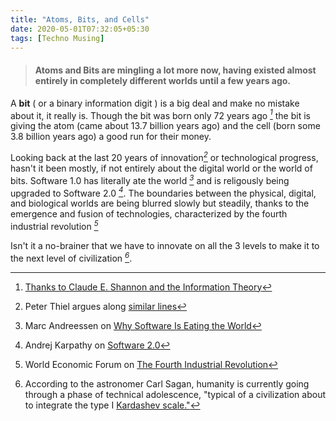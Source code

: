 ```yaml
---
title: "Atoms, Bits, and Cells"
date: 2020-05-01T07:32:05+05:30
tags: [Techno Musing]
---
```


> #### Atoms and Bits are mingling a lot more now, having existed almost entirely in completely different worlds until a few years ago. 
 A **bit** ( or a binary information digit ) is a big deal and make no mistake about it, it really is.
 Though the bit was born only 72 years ago <cite>[^1]</cite> the bit is giving the atom (came about 13.7 billion years ago) and the cell (born some 3.8 billion years ago) a good run for their money. 
 
 Looking back at the last 20 years of innovation<cite>[^2]</cite> or technological progress, hasn't it been mostly, if not entirely about the digital world or the world of bits. Software 1.0 has literally ate the world <cite>[^3]</cite> and is religously being upgraded to Software 2.0 <cite>[^4]</cite>. The boundaries between the physical, digital, and biological worlds are being blurred slowly but steadily, thanks to the emergence and fusion of technologies, characterized by the fourth industrial revolution <cite>[^5]</cite>

Isn't it a no-brainer that we have to innovate on all the 3 levels to make it to the next level of civilization <cite>[^6]</cite>.

[^1]: [Thanks to Claude E. Shannon  and the Information Theory](https://en.wikipedia.org/wiki/Bit#History)
[^2]: Peter Thiel argues along [similar lines](https://www.youtube.com/watch?v=jX07zPupNdc)
[^3]: Marc Andreessen on [Why Software Is Eating the World](https://a16z.com/2011/08/20/why-software-is-eating-the-world/)
[^4]: Andrej Karpathy on [Software 2.0](https://medium.com/@karpathy/software-2-0-a64152b37c35)
[^5]: World Economic Forum on [The Fourth Industrial Revolution](https://www.youtube.com/watch?v=khjY5LWF3tg&feature=emb_logo)
[^6]:According to the astronomer Carl Sagan, humanity is currently going through a phase of technical adolescence, "typical of a civilization about to integrate the type I [Kardashev scale."](https://en.wikipedia.org/wiki/Kardashev_scale)


